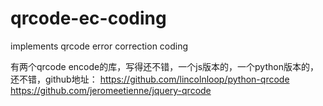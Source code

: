 qrcode-ec-coding
================

implements qrcode error correction coding

有两个qrcode encode的库，写得还不错，一个js版本的，一个python版本的，还不错，github地址：
https://github.com/lincolnloop/python-qrcode
https://github.com/jeromeetienne/jquery-qrcode
